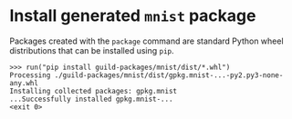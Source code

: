 # Install generated `mnist` package

Packages created with the `package` command are standard Python wheel
distributions that can be installed using `pip`.

    >>> run("pip install guild-packages/mnist/dist/*.whl")
    Processing ./guild-packages/mnist/dist/gpkg.mnist-...-py2.py3-none-any.whl
    Installing collected packages: gpkg.mnist
    ...Successfully installed gpkg.mnist-...
    <exit 0>
